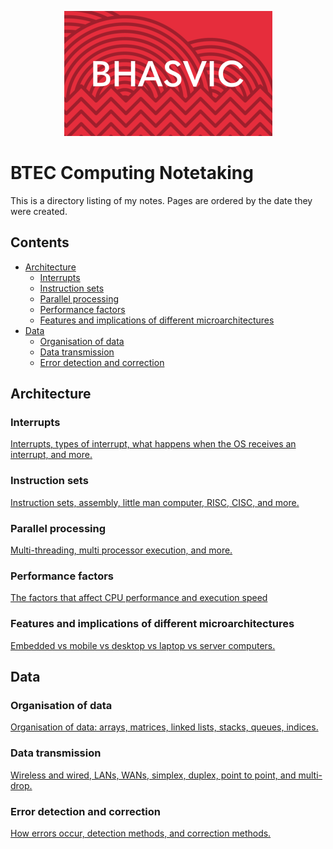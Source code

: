 <p align="center">
  <img src="https://github.com/davwheat-bhasvic/common-assets/blob/main/images/bhasvic/bhasvic-rect-hills-text-small.png?raw=true">
</p>

# BTEC Computing Notetaking <!-- omit in toc -->

This is a directory listing of my notes. Pages are ordered by the date they were created.

## Contents <!-- omit in toc -->

- [Architecture](#architecture)
  - [Interrupts](#interrupts)
  - [Instruction sets](#instruction-sets)
  - [Parallel processing](#parallel-processing)
  - [Performance factors](#performance-factors)
  - [Features and implications of different microarchitectures](#features-and-implications-of-different-microarchitectures)
- [Data](#data)
  - [Organisation of data](#organisation-of-data)
  - [Data transmission](#data-transmission)
  - [Error detection and correction](#data-transmission)

## Architecture

### Interrupts

[Interrupts, types of interrupt, what happens when the OS receives an interrupt, and more.](Interrupts.md)

### Instruction sets

[Instruction sets, assembly, little man computer, RISC, CISC, and more.](Instruction%20sets.md)

### Parallel processing

[Multi-threading, multi processor execution, and more.](Parallel%20processing.md)

### Performance factors

[The factors that affect CPU performance and execution speed](Performance%20factors.md)

### Features and implications of different microarchitectures

[Embedded vs mobile vs desktop vs laptop vs server computers.](Features%20and%20implications%20of%20different%20microarchitectures.md)

## Data

### Organisation of data

[Organisation of data: arrays, matrices, linked lists, stacks, queues, indices.](Organisation%20of%20data.md)

### Data transmission

[Wireless and wired, LANs, WANs, simplex, duplex, point to point, and multi-drop.](Data%20transmission.md)

### Error detection and correction

[How errors occur, detection methods, and correction methods.](Error%20detection%20and%20correction.md)

